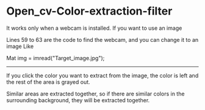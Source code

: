 # Open_cv-Color-extraction-filter

It works only when a webcam is installed. If you want to use an image

Lines 59 to 63 are the code to find the webcam, and you can change it to an image
Like 

Mat img = imread("Target_image.jpg"); 

----------------------------------------------

If you click the color you want to extract from the image, the color is left and the rest of the area is grayed out.

Similar areas are extracted together, so if there are similar colors in the surrounding background, they will be extracted together.
